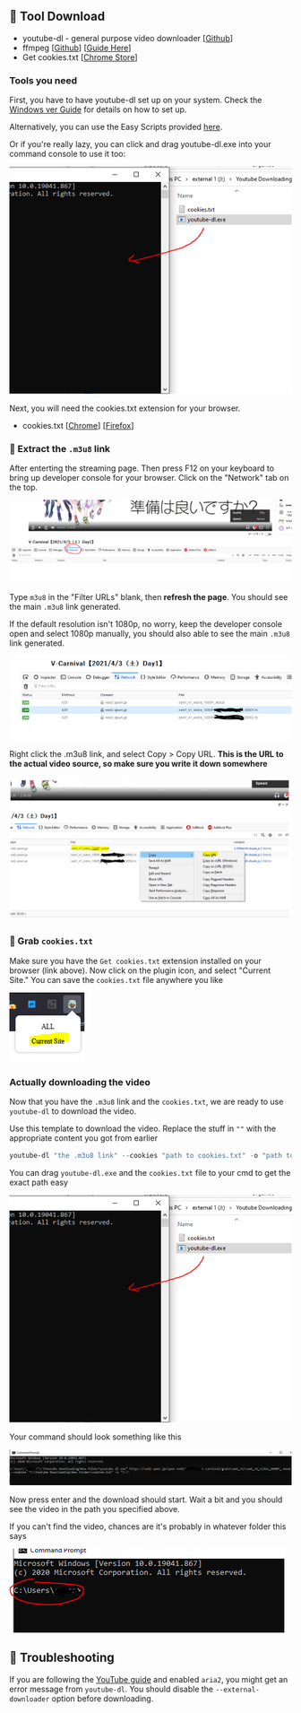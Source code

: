 ## 🔨 Tool Download

- youtube-dl - general purpose video downloader [[Github](https://github.com/ytdl-org/youtube-dl)]
- ffmpeg [[Github](https://github.com/FFmpeg/FFmpeg)] [[Guide Here](http://blog.gregzaal.com/how-to-install-ffmpeg-on-windows/)]
- Get cookies.txt [[Chrome Store](https://chrome.google.com/webstore/detail/get-cookiestxt/bgaddhkoddajcdgocldbbfleckgcbcid)]

### Tools you need

First, you have to have youtube-dl set up on your system. Check the [Windows ver Guide](README-Windows.md) for details on how to set up.

Alternatively, you can use the Easy Scripts provided [here](scripts).

Or if you're really lazy, you can click and drag youtube-dl.exe into your command console to use it too:

![cmd drag](https://github.com/aozaki-kuro/archive-guide/blob/main/assets/clickdrag.PNG)

Next, you will need the cookies.txt extension for your browser.
- cookies.txt [[Chrome](https://chrome.google.com/webstore/detail/get-cookiestxt/bgaddhkoddajcdgocldbbfleckgcbcid)] [[Firefox](https://addons.mozilla.org/en-US/firefox/addon/cookies-txt/)]

### 📝 Extract the `.m3u8` link

After enterting the streaming page. Then press F12 on your keyboard to bring up developer console for your browser. Click on the "Network" tab on the top.

![step2](/assets/networktab.PNG)

Type `m3u8` in the "Filter URLs" blank, then **refresh the page**. You should see the main `.m3u8` link generated.

If the default resolution isn't 1080p, no worry, keep the developer console open and select 1080p manually, you should also able to see the main `.m3u8` link generated.

![generated](/assets/generate.PNG)

Right click the .m3u8 link, and select Copy > Copy URL. **This is the URL to the actual video source, so make sure you write it down somewhere**

![step4](/assets/networkf1112.PNG)

### 🍪 Grab `cookies.txt`

Make sure you have the `Get cookies.txt` extension installed on your browser (link above). Now click on the plugin icon, and select "Current Site." You can save the `cookies.txt` file anywhere you like

![cookies](/assets/cookiestxt.PNG)

### Actually downloading the video

Now that you have the `.m3u8` link and the `cookies.txt`, we are ready to use `youtube-dl` to download the video. 

Use this template to download the video. Replace the stuff in `""` with the appropriate content you got from earlier

```powershell
youtube-dl "the .m3u8 link" --cookies "path to cookies.txt" -o "path to where you want to save the video"
```

You can drag `youtube-dl.exe` and the `cookies.txt` file to your cmd to get the exact path easy

![cmd drag](/assets/clickdrag.PNG)

Your command should look something like this

![example](/assets/3171285238.PNG)

Now press enter and the download should start. Wait a bit and you should see the video in the path you specified above.

If you can't find the video, chances are it's probably in whatever folder this says

![cmddefault](/assets/cmddefault.PNG)

## 🎯 Troubleshooting

If you are following the [YouTube guide](/General/YouTube.md) and enabled `aria2`, you might get an error message from `youtube-dl`. You should disable the `--external-downloader` option before downloading.
